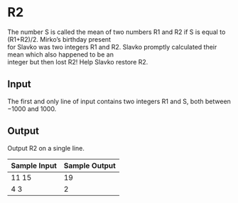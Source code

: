 # R2

The number S is called the mean of two numbers R1 and R2 if S is equal to (R1+R2)/2. Mirko’s birthday present\
for Slavko was two integers R1 and R2. Slavko promptly calculated their mean which also happened to be an\
integer but then lost R2! Help Slavko restore R2.

## Input

The first and only line of input contains two integers R1 and S, both between −1000 and 1000.

## Output
Output R2 on a single line.

| Sample Input | Sample Output |
| ---          | ---           |
| 11 15        | 19            |
| 4 3          | 2             |